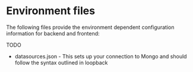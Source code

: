 #  Environment files


The following  files provide the environment dependent configuration information for backend and frontend:

TODO

* datasources.json - This sets up your connection to Mongo and should follow the syntax outlined in loopback

